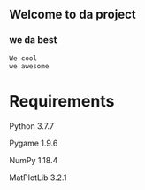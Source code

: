 ## Welcome to da project
### we da best
    We cool
    we awesome
# Requirements
  Python 3.7.7

  Pygame 1.9.6

  NumPy 1.18.4

  MatPlotLib 3.2.1

